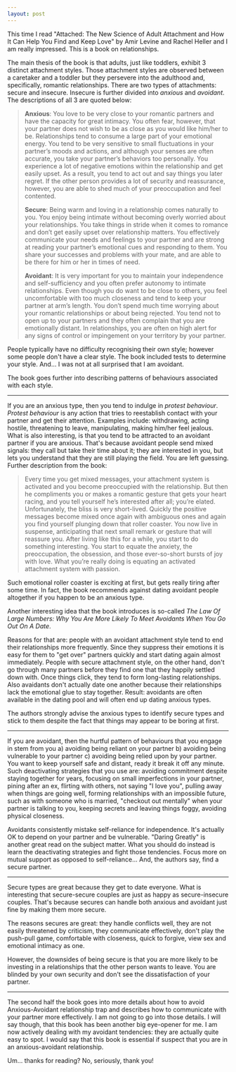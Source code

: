 ```yaml
---
layout: post
---
```


This time I read "Attached: The New Science of Adult Attachment and How It Can
Help You Find and Keep Love" by Amir Levine and Rachel Heller and I am really
impressed. This is a book on relationships.

The main thesis of the book is that adults, just like toddlers, exhibit 3
distinct attachment styles. Those attachment styles are observed between a
caretaker and a toddler but they persevere into the adulthood and,
specifically, romantic relationships. There are two types of attachments:
secure and insecure. Insecure is further divided into *anxious* and *avoidant*.
The descriptions of all 3 are quoted below:

> **Anxious**: You love to be very close to your romantic partners and have the
> capacity for great intimacy. You often fear, however, that your partner does
> not wish to be as close as you would like him/her to be. Relationships tend to
> consume a large part of your emotional energy. You tend to be very sensitive to
> small fluctuations in your partner’s moods and actions, and although your
> senses are often accurate, you take your partner’s behaviors too personally.
> You experience a lot of negative emotions within the relationship and get
> easily upset. As a result, you tend to act out and say things you later regret.
> If the other person provides a lot of security and reassurance, however, you
> are able to shed much of your preoccupation and feel contented.
>
> **Secure**: Being warm and loving in a relationship comes naturally to you.
> You enjoy being intimate without becoming overly worried about your
> relationships. You take things in stride when it comes to romance and don’t
> get easily upset over relationship matters. You effectively communicate your
> needs and feelings to your partner and are strong at reading your partner’s
> emotional cues and responding to them. You share your successes and problems
> with your mate, and are able to be there for him or her in times of need.
>
> **Avoidant**: It is very important for you to maintain your independence and
> self-sufficiency and you often prefer autonomy to intimate relationships.
> Even though you do want to be close to others, you feel uncomfortable with
> too much closeness and tend to keep your partner at arm’s length. You don’t
> spend much time worrying about your romantic relationships or about being
> rejected. You tend not to open up to your partners and they often complain
> that you are emotionally distant. In relationships, you are often on high
> alert for any signs of control or impingement on your territory by your
> partner.

People typically have no difficulty recognising their own style; however some
people don't have a clear style. The book included tests to determine your
style. And... I was not at all surprised that I am avoidant.

The book goes further into describing patterns of behaviours associated with
each style.

---

If you are an anxious type, then you tend to indulge in *protest
behaviour*. *Protest behaviour* is any action that tries to reestablish contact
with your partner and get their attention. Examples include: withdrawing,
acting hostile, threatening to leave, manipulating, making him/her feel
jealous. What is also interesting, is that you tend to be attracted to an
avoidant partner if you are anxious. That's because avoidant people send mixed
signals: they call but take their time about it; they are interested in you,
but lets you understand that they are still playing the field. You are left
guessing. Further description from the book:

> Every time you get mixed messages, your attachment system is activated and you
> become preoccupied with the relationship. But then he compliments you or makes
> a romantic gesture that gets your heart racing, and you tell yourself he’s
> interested after all; you’re elated. Unfortunately, the bliss is very
> short-lived. Quickly the positive messages become mixed once again with
> ambiguous ones and again you find yourself plunging down that roller coaster.
> You now live in suspense, anticipating that next small remark or gesture that
> will reassure you. After living like this for a while, you start to do
> something interesting. You start to equate the anxiety,  the preoccupation,
> the obsession, and those ever-so-short bursts of joy with love. What you’re
> really doing is equating an activated attachment system with passion.

Such emotional roller coaster is exciting at first, but gets really tiring
after some time. In fact, the book recommends against dating avoidant people
altogether if you happen to be an anxious type.

Another interesting idea that the book introduces is so-called *The Law Of Large
Numbers: Why You Are More Likely To Meet Avoidants When You Go Out On A Date*.

Reasons for that are: people with an avoidant attachment style tend to end
their relationships more frequently. Since they suppress their emotions it is
easy for them to "get over" partners quickly and start dating again almost
immediately. People with secure attachment style, on the other hand, don't go
through many partners before they find one that they happily settled down with.
Once things click, they tend to form long-lasting relationships. Also avaidants
don't actually date one another because their relationships lack the emotional
glue to stay together. Result: avoidants are often available in the dating pool
and will often end up dating anxious types.

The authors strongly advise the anxious types to identify secure types and stick
to them despite the fact that things may appear to be boring at first.

---

If you are avoidant, then the hurtful pattern of behaviours that you engage in
stem from you a) avoiding being reliant on your partner b) avoiding being
vulnerable to your partner c) avoiding being relied upon by your partner. You
want to keep yourself safe and distant, ready it break it off any minute.  Such
deactivating strategies that you use are: avoiding commitment despite staying
together for years, focusing on small imperfections in your partner, pining
after an ex, flirting with others, not saying "I love you", pulling away when
things are going well, forming relationships with an impossible future, such as
with someone who is married, "checkout out mentally" when your partner is
talking to you, keeping secrets and leaving things foggy, avoiding physical
closeness.

Avoidants consistently mistake self-reliance for independence. It's actually OK
to depend on your partner and be vulnerable. "Daring Greatly" is another great
read on the subject matter. What you should do instead is learn the
deactivating strategies and fight those tendencies. Focus more on mutual
support as opposed to self-reliance... And, the authors say, find a secure
partner.

---

Secure types are great because they get to date everyone. What is interesting
that secure-secure couples are just as happy as secure-insecure couples. That's
because secures can handle both anxious and avoidant just fine by making them
more secure.

The reasons secures are great: they handle conflicts well, they are not
easily threatened by criticism, they communicate effectively, don't play the
push-pull game, comfortable with closeness, quick to forgive, view sex and
emotional intimacy as one.

However, the downsides of being secure is that you are more likely to be
investing in a relationships that the other person wants to leave. You are
blinded by your own security and don't see the dissatisfaction of your partner.

---

The second half the book goes into more details about how to avoid
Anxious-Avoidant relationship trap and describes how to communicate with your
partner more effectively. I am not going to go into those details. I will say
though, that this book has been another big eye-opener for me. I am now
actively dealing with my avoidant tendencies: they are actually quite easy to
spot. I would say that this book is essential if suspect that you are in an
anxious-avoidant relationship.

Um... thanks for reading? No, seriously, thank you!
